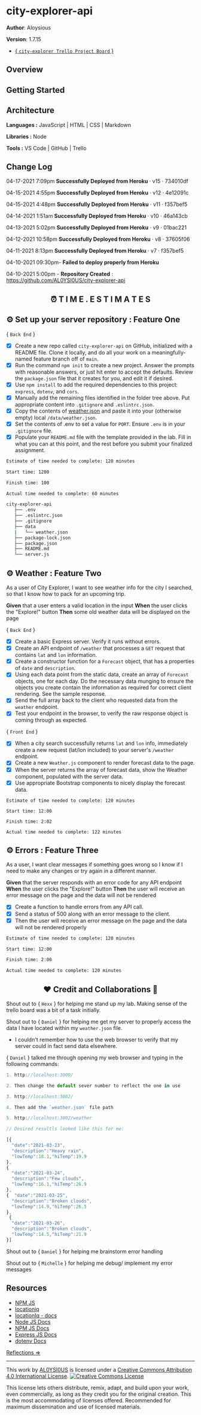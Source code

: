 # city-explorer-api

**Author**: Aloysious

**Version**: 1.7.15

+ [{ `city-explorer Trello Project Board` }](https://trello.com/b/0jJjZi3c/city-explorer-trello-board)
<!-- increment the patch/fix/version number if you make more commits past your first submission -->

## Overview
<!-- Provide a high level overview of what this application is and why you are building it, beyond the fact that it's an assignment for this class. (i.e. What's your problem domain?) -->

## Getting Started
<!-- What are the steps that a user must take in order to build this app on their own machine and get it running? -->

## Architecture

**Languages :** JavaScript | HTML | CSS | Markdown

**Libraries :** Node 

**Tools :** VS Code | GitHub | Trello  
<!-- Provide a detailed description of the application design. What technologies (languages, libraries, etc) you're using, and any other relevant design information. -->

## Change Log

04-17-2021 7:09pm **Successfully Deployed from Heroku** · v15 · 734010df

04-15-2021 4:55pm **Successfully Deployed from Heroku** · v12 · 4e12091c

04-15-2021  4:48pm **Successfully Deployed from Heroku** · v11 · f357bef5

04-14-2021  1:51am **Successfully Deployed from Heroku** · v10 · 46a143cb

04-13-2021 5:02pm **Successfully Deployed from Heroku** · v9 · 01bac221

04-12-2021 10:58pm **Successfully Deployed from Heroku** · v8 · 37605f06

04-11-2021 8:13pm **Successfully Deployed from Heroku** · v7 · f357bef5

04-10-2021 09:30pm- **Failed to deploy properly from Heroku**

04-10-2021 5:00pm - **Repository Created** : https://github.com/AL0YSI0US/city-explorer-api
<!-- Use this area to document the iterative changes made to your application as each feature is successfully implemented. Use time stamps. Here's an example:
01-01-2001 4:59pm - Application now has a fully-functional express server, with a GET route for the location resource. 
-->

<h2 align="center">⏰ T I M E . E S T I M A T E S</h2>

## ⚙️ Set up your server repository : Feature One

{ `Back End` }

- [x] Create a new repo called `city-explorer-api` on GitHub, initialized with a README file. Clone it locally, and do all your work on a meaningfully-named feature branch off of `main`.
- [X] Run the command `npm init` to create a new project. Answer the prompts with reasonable answers, or just hit enter to accept the defaults. Review the `package.json` file that it creates for you, and edit it if desired.
- [x] Use `npm install` to add the required dependencies to this project: `express`, `dotenv`, and `cors`.
- [x] Manually add the remaining files identified in the folder tree above. Put appropriate content into `.gitignore` and `.eslintrc.json`.
- [x] Copy the contents of [weather.json](https://codefellows.github.io/code-301-guide-react/curriculum/class-07/lab/starter-code/data/weather.json) and paste it into your (otherwise empty) local `/data/weather.json`.
- [x] Set the contents of .env to set a value for `PORT`. Ensure `.env` is in your `.gitignore` file.
- [x] Populate your `README.md` file with the template provided in the lab. Fill in what you can at this point, and the rest before you submit your finalized assignment.

````sh
Estimate of time needed to complete: 120 minutes

Start time: 1200

Finish time: 100

Actual time needed to complete: 60 minutes
````

````sh
city-explorer-api
   ├── .env
   ├── .eslintrc.json
   ├── .gitignore
   ├── data
   |   └── weather.json
   ├── package-lock.json
   ├── package.json
   ├── README.md
   └── server.js
````

## ⚙️ Weather : Feature Two

As a user of City Explorer, I want to see weather info for the city I searched, so that I know how to pack for an upcoming trip.

**Given** that a user enters a valid location in the input
**When** the user clicks the "Explore!" button
**Then** some old weather data will be displayed on the page

{ `Back End` }

- [x] Create a basic Express server. Verify it runs without errors.
- [x] Create an API endpoint of `/weather` that processes a `GET` request that contains `lat` and `lon` information.
- [x] Create a constructor function for a `Forecast` object, that has a properties of `date` and `description`.
- [x] Using each data point from the static data, create an array of `Forecast` objects, one for each day. Do the necessary data munging to ensure the objects you create contain the information as required for correct client rendering. See the sample response.
- [x] Send the full array back to the client who requested data from the `weather` endpoint.
- [x] Test your endpoint in the browser, to verify the raw response object is coming through as expected.

{ `Front End` }

- [X] When a city search successfully returns `lat` and `lon` info, immediately create a new request (lat/lon included) to your server's `/weather` endpoint.
- [x] Create a new `Weather.js` component to render forecast data to the page.
- [x] When the server returns the array of forecast data, show the Weather component, populated with the server data.
- [x] Use appropriate Bootstrap components to nicely display the forecast data.

````2sh
Estimate of time needed to complete: 120 minutes

Start time: 12:00 

Finish time: 2:02

Actual time needed to complete: 122 minutes
````

## ⚙️ Errors : Feature Three

As a user, I want clear messages if something goes wrong so I know if I need to make any changes or try again in a different manner.

**Given** that the server responds with an error code for any API endpoint
**When** the user clicks the "Explore!" button
**Then** the user will receive an error message on the page and the data will not be rendered

- [x] Create a function to handle errors from any API call.
- [x] Send a status of 500 along with an error message to the client.
- [x] Then the user will receive an error message on the page and the data will not be rendered properly

````sh
Estimate of time needed to complete: 120 minutes

Start time: 12:00

Finish time: 2:00

Actual time needed to complete: 120 minutes
````

<h2 align="center">❤️ Credit and Collaborations 👥</h2>

Shout out to { `Hexx` } for helping me stand up my lab. Making sense of the trello board was a bit of a task initially.

Shout out to { `Daniel` } for helping me get my server to properly access the data I have located within my `weather.json` file.

+ I couldn't remember how to use the web browser to verify that my server could in fact send data elsewhere. 

{ `Daniel` } talked me through opening my web browser and typing in the following commands:

````javascript
1. http://localhost:3000/

2. Then change the default sever number to reflect the one in use

3. http://localhost:3002/

4. Then add the `weather.json` file path 

5. http://localhost:3002/weather

// Desired resultls looked like this for me:

[{
  "date":"2021-03-23",
  "description":"Heavy rain",
  "lowTemp":18.1,"hiTemp":19.9
},
{
  "date":"2021-03-24",
  "description":"Few clouds",
  "lowTemp":16.1,"hiTemp":26.9
},
{  "date":"2021-03-25",
  "description":"Broken clouds",
  "lowTemp":14.9,"hiTemp":26.5
},
 {  
  "date":"2021-03-26",
  "description":"Broken clouds",
  "lowTemp":14.5,"hiTemp":21.9
}]
````
Shout out to { `Daniel` } for helping me brainstorm error handling

Shout out to { `Michelle` } for helping me debug/ implement my error messages

## Resources

+ [NPM JS](https://www.npmjs.com/package/axios)
+ [locationiq](https://locationiq.com/docs#search-forward-geocoding)
+ [locationIq - docs](https://locationiq.com/docs)
+ [Node JS Docs](https://nodejs.org/en/)
+ [NPM JS Docs](https://docs.npmjs.com/)
+ [Express JS Docs](http://expressjs.com/en/4x/api.html)
+ [dotenv Docs](https://www.npmjs.com/package/dotenv)

<!-- Give credit (and a link) to other people or resources that helped you build this application. -->

[Reflections ⇒](reflections.md)

---

This work by <a xmlns:cc="http://creativecommons.org/ns#" href="https://github.com/AL0YSI0US/" property="cc:attributionName" rel="cc:attributionURL">AL0YSI0US</a> is licensed under a <a rel="license" href="http://creativecommons.org/licenses/by/4.0/">Creative Commons Attribution 4.0 International License</a>. <a rel="license" href="http://creativecommons.org/licenses/by/4.0/"><img alt="Creative Commons License" style="border-width:0" src="https://i.creativecommons.org/l/by/4.0/88x31.png" /></a><br />

This license lets others distribute, remix, adapt, and build upon your work, even commercially, as long as they credit you for the original creation. This is the most accommodating of licenses offered. Recommended for maximum dissemination and use of licensed materials.

